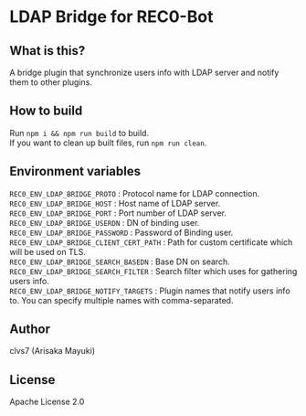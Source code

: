 # LDAP Bridge for REC0-Bot

## What is this?
A bridge plugin that synchronize users info with LDAP server and notify them to other plugins. 

## How to build
Run `npm i && npm run build` to build.  
If you want to clean up built files, run `npm run clean`.

## Environment variables
`REC0_ENV_LDAP_BRIDGE_PROTO` : Protocol name for LDAP connection.   
`REC0_ENV_LDAP_BRIDGE_HOST` : Host name of LDAP server.  
`REC0_ENV_LDAP_BRIDGE_PORT` : Port number of LDAP server.  
`REC0_ENV_LDAP_BRIDGE_USERDN` : DN of binding user.  
`REC0_ENV_LDAP_BRIDGE_PASSWORD` : Password of Binding user.  
`REC0_ENV_LDAP_BRIDGE_CLIENT_CERT_PATH` : Path for custom certificate which will be used on TLS.   
`REC0_ENV_LDAP_BRIDGE_SEARCH_BASEDN` : Base DN on search.  
`REC0_ENV_LDAP_BRIDGE_SEARCH_FILTER` : Search filter which uses for gathering users info.   
`REC0_ENV_LDAP_BRIDGE_NOTIFY_TARGETS` : Plugin names that notify users info to. You can specify multiple names with comma-separated.

## Author
clvs7 (Arisaka Mayuki)

## License
Apache License 2.0
